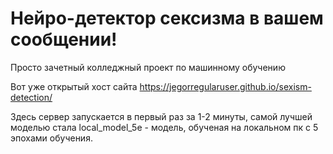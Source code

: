 # Нейро-детектор сексизма в вашем сообщении!
Просто зачетный колледжный проект по машинному обучению

Вот уже открытый хост сайта https://jegorregularuser.github.io/sexism-detection/

Здесь сервер запускается в первый раз за 1-2 минуты, самой лучшей моделью стала local_model_5e - модель, обученая на локальном пк с 5 эпохами обучения. 
